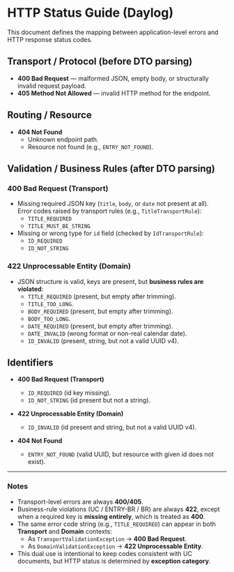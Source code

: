 # HTTP Status Guide (Daylog)

This document defines the mapping between application-level errors and HTTP response status codes.

## Transport / Protocol (before DTO parsing)
- **400 Bad Request** — malformed JSON, empty body, or structurally invalid request payload.
- **405 Method Not Allowed** — invalid HTTP method for the endpoint.

## Routing / Resource
- **404 Not Found**
  - Unknown endpoint path.
  - Resource not found (e.g., `ENTRY_NOT_FOUND`).

## Validation / Business Rules (after DTO parsing)

### 400 Bad Request (Transport)
- Missing required JSON key (`title`, `body`, or `date` not present at all).  
  Error codes raised by transport rules (e.g., `TitleTransportRule`):  
  - `TITLE_REQUIRED`  
  - `TITLE_MUST_BE_STRING`
- Missing or wrong type for `id` field (checked by `IdTransportRule`):  
  - `ID_REQUIRED`  
  - `ID_NOT_STRING`

### 422 Unprocessable Entity (Domain)
- JSON structure is valid, keys are present, but **business rules are violated**:  
  - `TITLE_REQUIRED` (present, but empty after trimming).  
  - `TITLE_TOO_LONG`.  
  - `BODY_REQUIRED` (present, but empty after trimming).  
  - `BODY_TOO_LONG`.  
  - `DATE_REQUIRED` (present, but empty after trimming).  
  - `DATE_INVALID` (wrong format or non-real calendar date).  
  - `ID_INVALID` (present, string, but not a valid UUID v4).

## Identifiers
- **400 Bad Request (Transport)**  
  - `ID_REQUIRED` (id key missing).  
  - `ID_NOT_STRING` (id present but not a string).  

- **422 Unprocessable Entity (Domain)**  
  - `ID_INVALID` (id present and string, but not a valid UUID v4).  

- **404 Not Found**  
  - `ENTRY_NOT_FOUND` (valid UUID, but resource with given id does not exist).

---

### Notes
- Transport-level errors are always **400/405**.  
- Business-rule violations (UC / ENTRY-BR / BR) are always **422**, except when a required key is **missing entirely**, which is treated as **400**.  
- The same error code string (e.g., `TITLE_REQUIRED`) can appear in both **Transport** and **Domain** contexts:  
  - As `TransportValidationException` → **400 Bad Request**.  
  - As `DomainValidationException` → **422 Unprocessable Entity**.  
- This dual use is intentional to keep codes consistent with UC documents, but HTTP status is determined by **exception category**.